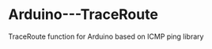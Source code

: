 Arduino---TraceRoute
====================

TraceRoute function for Arduino based on ICMP ping library
